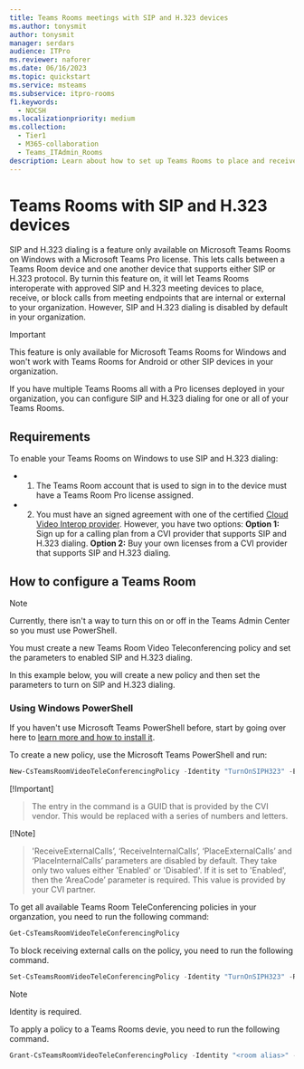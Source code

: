 ```yaml
---
title: Teams Rooms meetings with SIP and H.323 devices
ms.author: tonysmit
author: tonysmit
manager: serdars
audience: ITPro
ms.reviewer: naforer
ms.date: 06/16/2023
ms.topic: quickstart
ms.service: msteams
ms.subservice: itpro-rooms
f1.keywords: 
  - NOCSH
ms.localizationpriority: medium
ms.collection: 
  - Tier1
  - M365-collaboration
  - Teams_ITAdmin_Rooms
description: Learn about how to set up Teams Rooms to place and receive calls from approved SIP and H.323 devices.
---
```


# Teams Rooms with SIP and H.323 devices

SIP and H.323 dialing is a feature only available on Microsoft Teams Rooms on Windows with a Microsoft Teams Pro license. This lets calls between a Teams Room device and one another device that supports either SIP or H.323 protocol. By turnin this feature on, it will let Teams Rooms interoperate with approved SIP and H.323 meeting devices to place, receive, or block calls from meeting endpoints that are internal or external to your organization. However, SIP and H.323 dialing is disabled by default in your organization. 

> [!IMPORTANT]
> This feature is only available for Microsoft Teams Rooms for Windows and won't work with Teams Rooms for Android or other SIP devices in your organization.

If you have multiple Teams Rooms all with a Pro licenses deployed in your organization, you can configure SIP and H.323 dialing for one or all of your Teams Rooms. 

## Requirements
To enable your Teams Rooms on Windows to use SIP and H.323 dialing:
- 1. The Teams Room account that is used to sign in to the device must have a Teams Room Pro license assigned.
- 2. You must have an signed agreement with one of the certified [Cloud Video Interop provider](https://learn.microsoft.com/MicrosoftTeams/cloud-video-interop). However, you have two options:
**Option 1:** Sign up for a calling plan from a CVI provider that supports SIP and H.323 dialing.
**Option 2:** Buy your own licenses from a CVI provider that supports SIP and H.323 dialing. 

## How to configure a Teams Room

> [!Note]
> Currently, there isn't a way to turn this on or off in the Teams Admin Center so you must use PowerShell. 

You must create a new Teams Room Video Teleconferencing policy and set the parameters to enabled SIP and H.323 dialing.

In this example below, you will create a new policy and then set the parameters to turn on SIP and H.323 dialing.

### Using Windows PowerShell

If you haven't use Microsoft Teams PowerShell before, start by going over here to [learn more and how to install it](https://learn.microsoft.com//microsoftteams/teams-powershell-install). 

To create a new policy, use the Microsoft Teams PowerShell and run:

```PowerShell
New-CsTeamsRoomVideoTeleConferencingPolicy -Identity "TurnOnSIPH323" -Enabled $true -AreaCode "<xxxxxxxx-xxxx-xxxx-xxxx-xxxxxxxxxxx>" -ReceiveExternalCalls "Enabled" -ReceiveInternalCalls "Enabled" -PlaceExternalCalls "Enabled" -PlaceInternalCalls "Enabled"
```
[!Important]
> The <xxxxxxxx-xxxx-xxxx-xxxx-xxxxxxxxxxx> entry in the command is a GUID that is provided by the CVI vendor. This would be replaced with a series of numbers and letters.

[!Note]
> 'ReceiveExternalCalls’, ‘ReceiveInternalCalls’, ‘PlaceExternalCalls’ and ‘PlaceInternalCalls’ parameters are disabled by default. They take only two values either 'Enabled' or 'Disabled'. If it is set to 'Enabled', then the ‘AreaCode’ parameter is required. This value is provided by your CVI partner.

To get all available Teams Room TeleConferencing policies in your organzation, you need to run the following command:
```PowerShell
Get-CsTeamsRoomVideoTeleConferencingPolicy
```
To block receiving external calls on the policy, you need to run the following command. 
```PowerShell
Set-CsTeamsRoomVideoTeleConferencingPolicy -Identity "TurnOnSIPH323" -ReceiveExternalCalls "Disabled" 
```
>[!Note]
> Identity is required.

To apply a policy to a Teams Rooms devie, you need to run the following command.
```PowerShell
Grant-CsTeamsRoomVideoTeleConferencingPolicy -Identity "<room alias>" -PolicyName "TurnOnSIPH323"
```